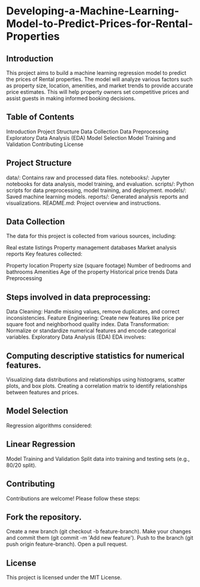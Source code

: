 # Developing-a-Machine-Learning-Model-to-Predict-Prices-for-Rental-Properties
## Introduction
This project aims to build a machine learning regression model to predict the prices of Rental properties. The model will analyze various factors such as property size, location, amenities, and market trends to provide accurate price estimates. This will help property owners set competitive prices and assist guests in making informed booking decisions.

## Table of Contents
Introduction
Project Structure
Data Collection
Data Preprocessing
Exploratory Data Analysis (EDA)
Model Selection
Model Training and Validation
Contributing
License

## Project Structure
data/: Contains raw and processed data files.
notebooks/: Jupyter notebooks for data analysis, model training, and evaluation.
scripts/: Python scripts for data preprocessing, model training, and deployment.
models/: Saved machine learning models.
reports/: Generated analysis reports and visualizations.
README.md: Project overview and instructions.

## Data Collection
The data for this project is collected from various sources, including:

Real estate listings
Property management databases
Market analysis reports
Key features collected:

Property location
Property size (square footage)
Number of bedrooms and bathrooms
Amenities
Age of the property
Historical price trends
Data Preprocessing

## Steps involved in data preprocessing:

Data Cleaning: Handle missing values, remove duplicates, and correct inconsistencies.
Feature Engineering: Create new features like price per square foot and neighborhood quality index.
Data Transformation: Normalize or standardize numerical features and encode categorical variables.
Exploratory Data Analysis (EDA)
EDA involves:

## Computing descriptive statistics for numerical features.
Visualizing data distributions and relationships using histograms, scatter plots, and box plots.
Creating a correlation matrix to identify relationships between features and prices.

## Model Selection
Regression algorithms considered:

## Linear Regression
Model Training and Validation
Split data into training and testing sets (e.g., 80/20 split).

## Contributing
Contributions are welcome! Please follow these steps:

## Fork the repository.
Create a new branch (git checkout -b feature-branch).
Make your changes and commit them (git commit -m 'Add new feature').
Push to the branch (git push origin feature-branch).
Open a pull request.
## License
This project is licensed under the MIT License.
